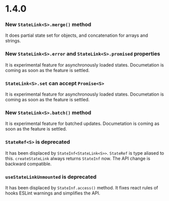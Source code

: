 # 1.4.0

### New `StateLink<S>.merge()` method
It does partial state set for objects, and concatenation for arrays and strings.

### New `StateLink<S>.error` and `StateLink<S>.promised` properties
It is experimental feature for asynchronously loaded states.
Documetation is coming as soon as the feature is settled.

### `StateLink<S>.set` can accept `Promise<S>`
It is experimental feature for asynchronously loaded states.
Documetation is coming as soon as the feature is settled.

### New `StateLink<S>.batch()` method
It is experimental feature for batched updates.
Documetation is coming as soon as the feature is settled.

### `StateRef<S>` is deprecated
It has been displaced by `StateInf<StateLink<S>>`. `StateRef` is type aliased to this.
`createStateLink` always returns `StateInf` now. The API change is backward compatible.

### `useStateLinkUnmounted` is deprecated
It has been displaced by `StateInf.access()` method.
It fixes react rules of hooks ESLint warnings and simplifies the API.



